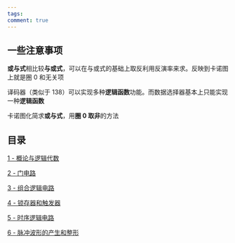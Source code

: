 ```yaml
---
tags: 
comment: true
---
```

## 一些注意事项

**或与式**相比较**与或式**，可以在与或式的基础上取反利用反演率来求。反映到卡诺图上就是圈 $0$ 和无关项

译码器（类似于 138）可以实现多种**逻辑函数**功能。而数据选择器基本上只能实现一种**逻辑函数**

卡诺图化简求**或与式**，用**圈 $0$ 取非**的方法

## 目录

[1 - 概论与逻辑代数](1%20-%20概论与逻辑代数.md)

[2 - 门电路](2%20-%20门电路.md)

[3 - 组合逻辑电路](3%20-%20组合逻辑电路.md)

[4 - 锁存器和触发器](4%20-%20锁存器和触发器.md)

[5 - 时序逻辑电路](5%20-%20时序逻辑电路.md)

[6 - 脉冲波形的产生和整形](6%20-%20脉冲波形的产生和整形.md)